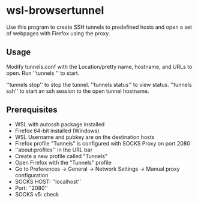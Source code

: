 # wsl-browsertunnel
Use this program to create SSH tunnels to predefined hosts and open a set of webpages with Firefox using the proxy.

## Usage
Modify tunnels.conf with the Location/pretty name, hostname, and URLs to open. Run ''tunnels <location>'' to start.

''tunnels stop'' to stop the tunnel.
''tunnels status'' to view status.
''tunnels ssh'' to start an ssh session to the open tunnel hostname.

## Prerequisites
- WSL with autossh package installed
- Firefox 64-bit installed (Windows)
- WSL Username and pubkey are on the destination hosts
- Firefox profile "Tunnels" is configured with SOCKS Proxy on port 2080
 - ''about:profiles'' in the URL bar
 - Create a new profile called "Tunnels"
 - Open Firefox with the "Tunnels" profile
 - Go to Preferences -> General -> Network Settings -> Manual proxy configuration
  - SOCKS HOST: ''localhost''
  - Port: ''2080''
  - SOCKS v5: check